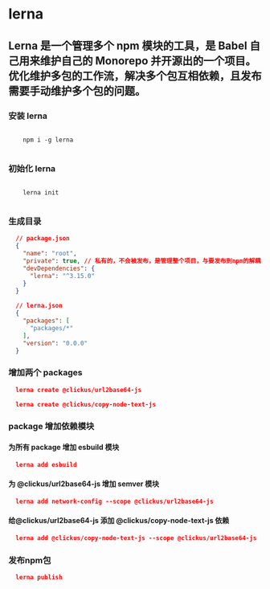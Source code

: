 
# lerna

## Lerna 是一个管理多个 npm 模块的工具，是 Babel 自己用来维护自己的 Monorepo 并开源出的一个项目。优化维护多包的工作流，解决多个包互相依赖，且发布需要手动维护多个包的问题。

  ### 安装 lerna
  <code>
    npm i -g lerna
  </code>

  ### 初始化 lerna
  <code>
    lerna init
  </code>

  ### 生成目录
  ``` json
    // package.json
    {
      "name": "root",
      "private": true, // 私有的，不会被发布，是管理整个项目，与要发布到npm的解耦
      "devDependencies": {
        "lerna": "^3.15.0"
      }
    }
    
    // lerna.json
    {
      "packages": [
        "packages/*"
      ],
      "version": "0.0.0"
    }
  ```

  ### 增加两个 packages
  ``` json
    lerna create @clickus/url2base64-js
  ```
  ``` json
    lerna create @clickus/copy-node-text-js
  ```

  ### package 增加依赖模块
  #### 为所有 package 增加 esbuild 模块
  ``` json
    lerna add esbuild 
  ```
  #### 为 @clickus/url2base64-js 增加 semver 模块
  ``` json
    lerna add network-config --scope @clickus/url2base64-js 
  ```
  #### 给@clickus/url2base64-js 添加 @clickus/copy-node-text-js 依赖
  ``` json
    lerna add @clickus/copy-node-text-js --scope @clickus/url2base64-js
  ```

  ### 发布npm包
  ``` json
    lerna publish
  ```